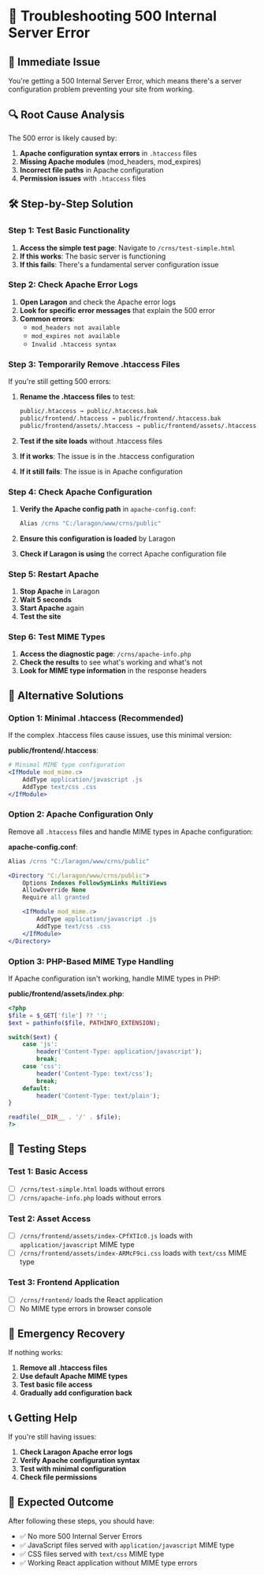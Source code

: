 # 🔧 Troubleshooting 500 Internal Server Error

## 🚨 Immediate Issue
You're getting a 500 Internal Server Error, which means there's a server configuration problem preventing your site from working.

## 🔍 Root Cause Analysis
The 500 error is likely caused by:
1. **Apache configuration syntax errors** in `.htaccess` files
2. **Missing Apache modules** (mod_headers, mod_expires)
3. **Incorrect file paths** in Apache configuration
4. **Permission issues** with `.htaccess` files

## 🛠️ Step-by-Step Solution

### Step 1: Test Basic Functionality
1. **Access the simple test page**: Navigate to `/crns/test-simple.html`
2. **If this works**: The basic server is functioning
3. **If this fails**: There's a fundamental server configuration issue

### Step 2: Check Apache Error Logs
1. **Open Laragon** and check the Apache error logs
2. **Look for specific error messages** that explain the 500 error
3. **Common errors**:
   - `mod_headers not available`
   - `mod_expires not available`
   - `Invalid .htaccess syntax`

### Step 3: Temporarily Remove .htaccess Files
If you're still getting 500 errors:

1. **Rename the .htaccess files** to test:
   ```bash
   public/.htaccess → public/.htaccess.bak
   public/frontend/.htaccess → public/frontend/.htaccess.bak
   public/frontend/assets/.htaccess → public/frontend/assets/.htaccess.bak
   ```

2. **Test if the site loads** without .htaccess files
3. **If it works**: The issue is in the .htaccess configuration
4. **If it still fails**: The issue is in Apache configuration

### Step 4: Check Apache Configuration
1. **Verify the Apache config path** in `apache-config.conf`:
   ```apache
   Alias /crns "C:/laragon/www/crns/public"
   ```

2. **Ensure this configuration is loaded** by Laragon
3. **Check if Laragon is using** the correct Apache configuration file

### Step 5: Restart Apache
1. **Stop Apache** in Laragon
2. **Wait 5 seconds**
3. **Start Apache** again
4. **Test the site**

### Step 6: Test MIME Types
1. **Access the diagnostic page**: `/crns/apache-info.php`
2. **Check the results** to see what's working and what's not
3. **Look for MIME type information** in the response headers

## 🔧 Alternative Solutions

### Option 1: Minimal .htaccess (Recommended)
If the complex .htaccess files cause issues, use this minimal version:

**public/frontend/.htaccess**:
```apache
# Minimal MIME type configuration
<IfModule mod_mime.c>
    AddType application/javascript .js
    AddType text/css .css
</IfModule>
```

### Option 2: Apache Configuration Only
Remove all `.htaccess` files and handle MIME types in Apache configuration:

**apache-config.conf**:
```apache
Alias /crns "C:/laragon/www/crns/public"

<Directory "C:/laragon/www/crns/public">
    Options Indexes FollowSymLinks MultiViews
    AllowOverride None
    Require all granted

    <IfModule mod_mime.c>
        AddType application/javascript .js
        AddType text/css .css
    </IfModule>
</Directory>
```

### Option 3: PHP-Based MIME Type Handling
If Apache configuration isn't working, handle MIME types in PHP:

**public/frontend/assets/index.php**:
```php
<?php
$file = $_GET['file'] ?? '';
$ext = pathinfo($file, PATHINFO_EXTENSION);

switch($ext) {
    case 'js':
        header('Content-Type: application/javascript');
        break;
    case 'css':
        header('Content-Type: text/css');
        break;
    default:
        header('Content-Type: text/plain');
}

readfile(__DIR__ . '/' . $file);
?>
```

## 🧪 Testing Steps

### Test 1: Basic Access
- [ ] `/crns/test-simple.html` loads without errors
- [ ] `/crns/apache-info.php` loads without errors

### Test 2: Asset Access
- [ ] `/crns/frontend/assets/index-CPfXTIc0.js` loads with `application/javascript` MIME type
- [ ] `/crns/frontend/assets/index-ARMcF9ci.css` loads with `text/css` MIME type

### Test 3: Frontend Application
- [ ] `/crns/frontend/` loads the React application
- [ ] No MIME type errors in browser console

## 🚨 Emergency Recovery

If nothing works:

1. **Remove all .htaccess files**
2. **Use default Apache MIME types**
3. **Test basic file access**
4. **Gradually add configuration back**

## 📞 Getting Help

If you're still having issues:

1. **Check Laragon Apache error logs**
2. **Verify Apache configuration syntax**
3. **Test with minimal configuration**
4. **Check file permissions**

## 🎯 Expected Outcome

After following these steps, you should have:
- ✅ No more 500 Internal Server Errors
- ✅ JavaScript files served with `application/javascript` MIME type
- ✅ CSS files served with `text/css` MIME type
- ✅ Working React application without MIME type errors
